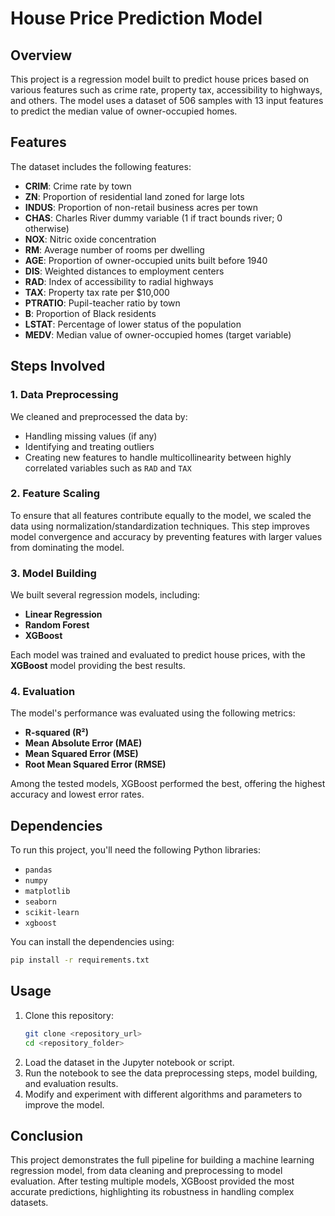 # House Price Prediction Model

## Overview
This project is a regression model built to predict house prices based on various features such as crime rate, property tax, accessibility to highways, and others. The model uses a dataset of 506 samples with 13 input features to predict the median value of owner-occupied homes.

## Features
The dataset includes the following features:
- **CRIM**: Crime rate by town
- **ZN**: Proportion of residential land zoned for large lots
- **INDUS**: Proportion of non-retail business acres per town
- **CHAS**: Charles River dummy variable (1 if tract bounds river; 0 otherwise)
- **NOX**: Nitric oxide concentration
- **RM**: Average number of rooms per dwelling
- **AGE**: Proportion of owner-occupied units built before 1940
- **DIS**: Weighted distances to employment centers
- **RAD**: Index of accessibility to radial highways
- **TAX**: Property tax rate per $10,000
- **PTRATIO**: Pupil-teacher ratio by town
- **B**: Proportion of Black residents
- **LSTAT**: Percentage of lower status of the population
- **MEDV**: Median value of owner-occupied homes (target variable)

## Steps Involved

### 1. Data Preprocessing
We cleaned and preprocessed the data by:
- Handling missing values (if any)
- Identifying and treating outliers
- Creating new features to handle multicollinearity between highly correlated variables such as `RAD` and `TAX`

### 2. Feature Scaling
To ensure that all features contribute equally to the model, we scaled the data using normalization/standardization techniques. This step improves model convergence and accuracy by preventing features with larger values from dominating the model.

### 3. Model Building
We built several regression models, including:
- **Linear Regression**
- **Random Forest**
- **XGBoost**

Each model was trained and evaluated to predict house prices, with the **XGBoost** model providing the best results.

### 4. Evaluation
The model's performance was evaluated using the following metrics:
- **R-squared (R²)**
- **Mean Absolute Error (MAE)**
- **Mean Squared Error (MSE)**
- **Root Mean Squared Error (RMSE)**

Among the tested models, XGBoost performed the best, offering the highest accuracy and lowest error rates.

## Dependencies
To run this project, you'll need the following Python libraries:
- `pandas`
- `numpy`
- `matplotlib`
- `seaborn`
- `scikit-learn`
- `xgboost`

You can install the dependencies using:
```bash
pip install -r requirements.txt
```

## Usage
1. Clone this repository:
   ```bash
   git clone <repository_url>
   cd <repository_folder>
   ```
2. Load the dataset in the Jupyter notebook or script.
3. Run the notebook to see the data preprocessing steps, model building, and evaluation results.
4. Modify and experiment with different algorithms and parameters to improve the model.

## Conclusion
This project demonstrates the full pipeline for building a machine learning regression model, from data cleaning and preprocessing to model evaluation. After testing multiple models, XGBoost provided the most accurate predictions, highlighting its robustness in handling complex datasets.
